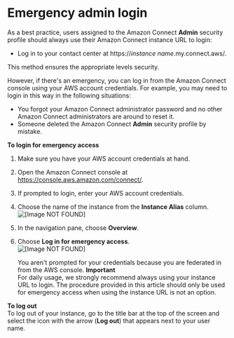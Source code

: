 # Emergency admin login<a name="emergency-admin-login"></a>

As a best practice, users assigned to the Amazon Connect **Admin** security profile should always use their Amazon Connect instance URL to login:
+ Log in to your contact center at https://*instance name*\.my\.connect\.aws/\.

This method ensures the appropriate levels security\.

However, if there's an emergency, you can log in from the Amazon Connect console using your AWS account credentials\. For example, you may need to login in this way in the following situations:
+ You forgot your Amazon Connect administrator password and no other Amazon Connect administrators are around to reset it\.
+ Someone deleted the Amazon Connect **Admin** security profile by mistake\.

**To login for emergency access**

1. Make sure you have your AWS account credentials at hand\.

1. Open the Amazon Connect console at [https://console\.aws\.amazon\.com/connect/](https://console.aws.amazon.com/connect/)\.

1. If prompted to login, enter your AWS account credentials\.

1. Choose the name of the instance from the **Instance Alias** column\.  
![\[Image NOT FOUND\]](http://docs.aws.amazon.com/connect/latest/adminguide/images/instance-alias.png)

1. In the navigation pane, choose **Overview**\.

1. Choose **Log in for emergency access**\.  
![\[Image NOT FOUND\]](http://docs.aws.amazon.com/connect/latest/adminguide/images/login-as-administrator.png)

   You aren't prompted for your credentials because you are federated in from the AWS console\.
**Important**  
For daily usage, we strongly recommend always using your instance URL to login\. The procedure provided in this article should only be used for emergency access when using the instance URL is not an option\.

**To log out**  
To log out of your instance, go to the title bar at the top of the screen and select the icon with the arrow \(**Log out**\) that appears next to your user name\.